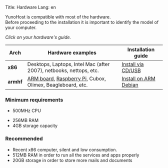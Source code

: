 Title: Hardware
Lang: en

YunoHost is compatible with most of the hardware.    
Before proceeding to the installation it is important to identify the model of your computer.

*Click on your hardware's guide.*

| Arch | Hardware examples | Installation guide |
|------|-----------------------|----------------------|
| **x86** | Desktops, Laptops, Intel Mac (after 2007), netbooks, nettops, etc. | [Install via CD/USB](/install_iso) |
| **armhf** | [ARM board](install_on_arm_board), [Raspberry Pi](/install_on_raspberry), Cubox, Olimex, Beagleboard, etc. | [Install on ARM Debian](/install_on_debian) |

### Minimum requirements
- 500MHz CPU
* 256MB RAM
* 4GB storage capacity

### Recommended
* Recent x86 computer, silent and low consumption.
* 512MB RAM in order to run all the services and apps properly
* 20GB storage in order to store more mails and documents
